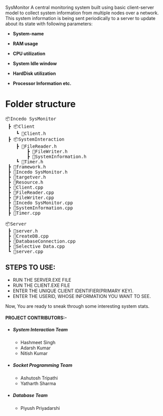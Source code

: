 SysMonitor
A central monitoring system built using basic client-server model to collect system information from multiple nodes over a network. This system information is being sent periodically to a server to update about its state with following parameters:

* __System-name__

* __RAM usage__

* __CPU utilization__

* __System Idle window__

* __HardDisk utilization__

* __Processor Information etc.__


# Folder structure
<pre>
📦Incedo SysMonitor
 ┣ 📦Client
	┗ 📜Client.h 
 ┣ 📦SystemInteraction
	┣ 📜FileReader.h
        ┣ 📜FileWriter.h
        ┣ 📜SystemInformation.h
 	┗ 📜Timer.h
 ┣ 📜framework.h
 ┣ 📜Incedo SysMonitor.h
 ┣ 📜targetver.h
 ┣ 📜Resource.h
 ┣ 📜Client.cpp
 ┣ 📜FileReader.cpp
 ┣ 📜FileWriter.cpp
 ┣ 📜Incedo SysMonitor.cpp
 ┣ 📜SystemInformation.cpp
 ┣ 📜Timer.cpp

📦Server
 ┣ 📜server.h
 ┣ 📜CreateDB.cpp
 ┣ 📜DatabaseConnection.cpp
 ┣ 📜Selective Data.cpp
 ┗ 📜server.cpp
</pre> 

## STEPS TO USE:

* RUN THE SERVER.EXE FILE
* RUN THE CLIENT.EXE FILE
* ENTER THE UNIQUE CLIENT IDENTIFIER(PRIMARY KEY).
* ENTER THE USERID, WHOSE INFORMATION YOU WANT TO SEE.

Now, You are ready to sneak through some interesting system stats.

#### PROJECT CONTRIBUTORS:-
- ##### System Interaction Team
  - Hashmeet Singh
  - Adarsh Kumar
  - Nitish Kumar
- ##### Socket Programming Team
  - Ashutosh Tripathi
  - Yatharth Sharma
- ##### Database Team
  - Piyush Priyadarshi
